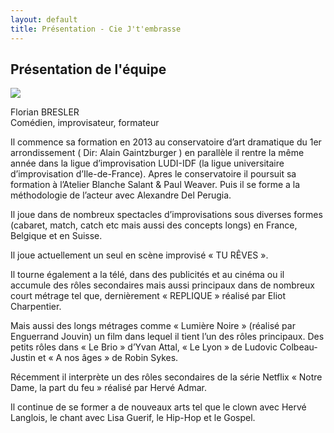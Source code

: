 ```yaml
---
layout: default
title: Présentation - Cie J't'embrasse
---
```


<div id="photo-equipe">
    <h2 class="gros-titre">Présentation de l'équipe</h2>
    <div id="photo">
        <div id="top">
            <div id="tete">
                <a href="https://placeholder.com"><img src="https://via.placeholder.com/500"></a>
            </div>
            <div id="texte-presentation">
              <p><span id="nom">Florian BRESLER</span> <br>
                <span id="metier"> Comédien, improvisateur, formateur</span></p>
            </div>
        </div>
        <div id="contenu">
            <p>
                Il commence sa formation en 2013 au conservatoire d’art dramatique du 1er arrondissement ( Dir: Alain Gaintzburger ) en parallèle il rentre la même année dans la ligue d’improvisation LUDI-IDF (la ligue universitaire d’improvisation d’Ile-de-France).
                Apres le conservatoire il poursuit sa formation à l’Atelier Blanche Salant & Paul Weaver. Puis il se forme a la méthodologie de l’acteur avec Alexandre Del Perugia. </p>
            <p>
                Il joue dans de nombreux spectacles d’improvisations sous diverses formes (cabaret, match, catch etc mais aussi des concepts longs) en France, Belgique et en Suisse.
            </p>
            <p>
                Il joue actuellement un seul en scène improvisé « TU RÊVES ».
            </p>
            <p>
                Il tourne également a la télé, dans des publicités et au cinéma ou il accumule des rôles secondaires mais aussi principaux dans de nombreux court métrage tel que, dernièrement « REPLIQUE » réalisé par Eliot Charpentier.
            </p>
            <p>
                Mais aussi des longs métrages comme « Lumière Noire » (réalisé par Enguerrand Jouvin) un film dans lequel il tient l’un des rôles principaux. Des petits rôles dans « Le Brio » d’Yvan Attal, « Le Lyon » de Ludovic Colbeau-Justin et « A nos âges » de Robin
                Sykes. </p>
            <p>
                Récemment il interprète un des rôles secondaires de la série Netflix « Notre Dame, la part du feu » réalisé par Hervé Admar.
            </p>
            <p>
                Il continue de se former a de nouveaux arts tel que le clown avec Hervé Langlois, le chant avec Lisa Guerif, le Hip-Hop et le Gospel.
            </p>
        </div>
    </div>
</div>
